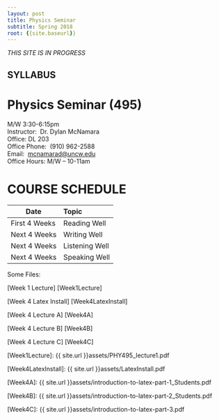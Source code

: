 ```yaml
---
layout: post
title: Physics Seminar
subtitle: Spring 2018
root: {{site.baseurl}}
---
```


*THIS SITE IS IN PROGRESS*

## SYLLABUS

# Physics Seminar (495)

M/W 3:30-6:15pm  
Instructor:  Dr. Dylan McNamara  
Office: DL 203  
Office Phone:  (910) 962-2588  
Email:  mcnamarad@uncw.edu  
Office Hours: M/W – 10-11am  

# COURSE SCHEDULE


| Date | Topic |
| -----|:------  |
| First 4 Weeks | Reading Well     |
| Next 4 Weeks | Writing Well     |
| Next 4 Weeks | Listening Well     |
| Next 4 Weeks | Speaking Well     |

Some Files:

[Week 1 Lecture] [Week1Lecture]

[Week 4 Latex Install] [Week4LatexInstall]

[Week 4 Lecture A] [Week4A]

[Week 4 Lecture B] [Week4B]

[Week 4 Lecture C] [Week4C]



[Week1Lecture]: {{ site.url }}assets/PHY495_lecture1.pdf

[Week4LatexInstall]: {{ site.url }}assets/LatexInstall.pdf

[Week4A]: {{ site.url }}assets/introduction-to-latex-part-1_Students.pdf

[Week4B]: {{ site.url }}assets/introduction-to-latex-part-2_Students.pdf

[Week4C]: {{ site.url }}assets/introduction-to-latex-part-3.pdf
